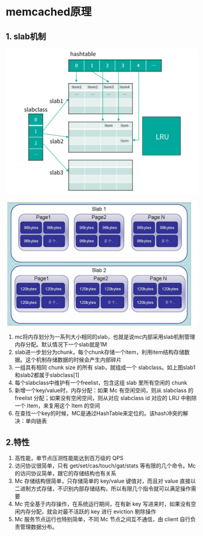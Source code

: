 # memcached原理

## 1. slab机制

![](./02.01mc内存分布.png)

![](./02.02mc的slab内存分布.png)

1. mc将内存划分为一系列大小相同的slab，也就是说mc内部采用slab机制管理内存分配。默认情况下一个slab就是1M
2. slab进一步划分为chunk，每个chunk存储一个item，利用item结构存储数据。这个机制存储数据的时候会产生内部碎片
3. 一组具有相同 chunk size 的所有 slab，就组成一个 slabclass。如上图slab1和slab2都属于slabclass[1]
4. 每个slabclass中维护有一个freelist，包含这组 slab 里所有空闲的 chunk
5. 新增一个key/value时，内存分配：如果 Mc 有空闲空间，则从 slabclass 的 freelist 分配；如果没有空闲空间，则从对应 slabclass id 对应的 LRU 中剔除一个 Item，来复用这个 Item 的空间
6. 在查找一个key的时候，MC是通过HashTable来定位的。该hash冲突的解决：单向链表

## 2.特性

1. 高性能，单节点压测性能能达到百万级的 QPS
2. 访问协议很简单，只有 get/set/cas/touch/gat/stats 等有限的几个命令。Mc 的访问协议简单，跟它的存储结构也有关系
3. Mc 存储结构很简单，只存储简单的 key/value 键值对，而且对 value 直接以二进制方式存储，不识别内部存储结构，所以有限几个指令就可以满足操作需要
4. Mc 完全基于内存操作，在系统运行期间，在有新 key 写进来时，如果没有空闲内存分配，就会对最不活跃的 key 进行 eviction 剔除操作
5. Mc 服务节点运行也特别简单，不同 Mc 节点之间互不通信，由 client 自行负责管理数据分布。